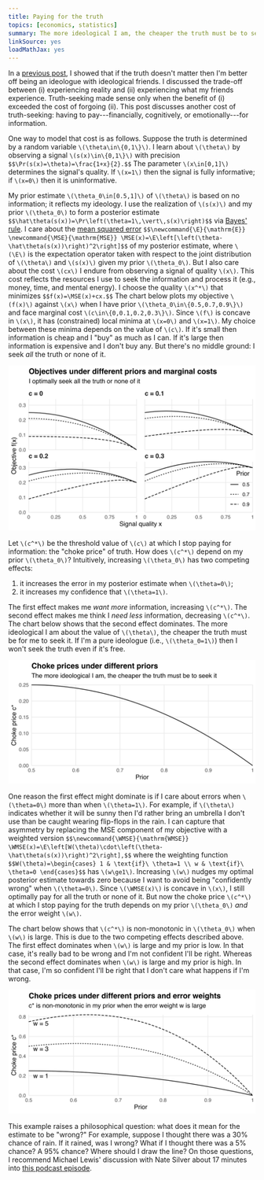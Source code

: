 ```yaml
---
title: Paying for the truth
topics: [economics, statistics]
summary: The more ideological I am, the cheaper the truth must be to seek it.
linkSource: yes
loadMathJax: yes
---
```


In a [previous post](/blog/truth-seekers-ideologues/), I showed that if the truth doesn't matter then I'm better off being an ideologue with ideological friends.
I discussed the trade-off between (i) experiencing reality and (ii) experiencing what my friends experience.
Truth-seeking made sense only when the benefit of (i) exceeded the cost of forgoing (ii).
This post discusses another cost of truth-seeking: having to pay---financially, cognitively, or emotionally---for information.

One way to model that cost is as follows.
Suppose the truth is determined by a random variable `\(\theta\in\{0,1\}\)`.
I learn about `\(\theta\)` by observing a signal `\(s(x)\in\{0,1\}\)` with precision
`$$\Pr(s(x)=\theta)=\frac{1+x}{2}.$$`
The parameter `\(x\in[0,1]\)` determines the signal's quality.
If `\(x=1\)` then the signal is fully informative; if `\(x=0\)` then it is uninformative.

My prior estimate `\(\theta_0\in[0.5,1]\)` of `\(\theta\)` is based on no information; it reflects my ideology.
I use the realization of `\(s(x)\)` and my prior `\(\theta_0\)` to form a posterior estimate
`$$\hat\theta(s(x))=\Pr\left(\theta=1\,\vert\,s(x)\right)$$`
via [Bayes' rule](/blog/learning-noisy-signals/).
I care about the [mean squared error](https://en.wikipedia.org/wiki/Mean_squared_error)
`$$\newcommand{\E}{\mathrm{E}}
\newcommand{\MSE}{\mathrm{MSE}}
\MSE(x)=\E\left[\left(\theta-\hat\theta(s(x))\right)^2\right]$$`
of my posterior estimate, where `\(\E\)` is the expectation operator taken with respect to the joint distribution of `\(\theta\)` and `\(s(x)\)` given my prior `\(\theta_0\)`.
But I also care about the cost `\(cx\)` I endure from observing a signal of quality `\(x\)`.
This cost reflects the resources I use to seek the information and process it (e.g., money, time, and mental energy).
I choose the quality `\(x^*\)` that minimizes
`$$f(x)=\MSE(x)+cx.$$`
The chart below plots my objective `\(f(x)\)` against `\(x\)` when I have prior `\(\theta_0\in\{0.5,0.7,0.9\}\)` and face marginal cost `\(c\in\{0,0.1,0.2,0.3\}\)`.
Since `\(f\)` is concave in `\(x\)`, it has (constrained) local minima at `\(x=0\)` and `\(x=1\)`.
My choice between these minima depends on the value of `\(c\)`.
If it's small then information is cheap and I "buy" as much as I can.
If it's large then information is expensive and I don't buy any.
But there's no middle ground: I seek *all* the truth or none of it.

![](figures/objectives-1.svg)

Let `\(c^*\)` be the threshold value of `\(c\)` at which I stop paying for information: the "choke price" of truth.
How does `\(c^*\)` depend on my prior `\(\theta_0\)`?
Intuitively, increasing `\(\theta_0\)` has two competing effects:

1. it increases the error in my posterior estimate when `\(\theta=0\)`;
2. it increases my confidence that `\(\theta=1\)`.

The first effect makes me *want more* information, increasing `\(c^*\)`.
The second effect makes me think I *need less* information, decreasing `\(c^*\)`.
The chart below shows that the second effect dominates.
The more ideological I am about the value of `\(\theta\)`, the cheaper the truth must be for me to seek it.
If I'm a pure ideologue (i.e., `\(\theta_0=1\)`) then I won't seek the truth even if it's free.

![](figures/choke-prices-1.svg)

One reason the first effect might dominate is if I care about errors when `\(\theta=0\)` more than when `\(\theta=1\)`.
For example, if `\(\theta\)` indicates whether it will be sunny then I'd rather bring an umbrella I don't use than be caught wearing flip-flops in the rain.
I can capture that asymmetry by replacing the MSE component of my objective with a weighted version
`$$\newcommand{\WMSE}{\mathrm{WMSE}}
\WMSE(x)=\E\left[W(\theta)\cdot\left(\theta-\hat\theta(s(x))\right)^2\right],$$`
where the weighting function
`$$W(\theta)=\begin{cases}
1 & \text{if}\ \theta=1 \\
w & \text{if}\ \theta=0
\end{cases}$$`
has `\(w\ge1\)`.
Increasing `\(w\)` nudges my optimal posterior estimate towards zero because I want to avoid being "confidently wrong" when `\(\theta=0\)`.
Since `\(\WMSE(x)\)` is concave in `\(x\)`, I still optimally pay for all the truth or none of it.
But now the choke price `\(c^*\)` at which I stop paying for the truth depends on my prior `\(\theta_0\)` *and* the error weight `\(w\)`.

The chart below shows that `\(c^*\)` is non-monotonic in `\(\theta_0\)` when `\(w\)` is large.
This is due to the two competing effects described above.
The first effect dominates when `\(w\)` is large and my prior is low.
In that case, it's really bad to be wrong and I'm not confident I'll be right.
Whereas the second effect dominates when `\(w\)` is large and my prior is high.
In that case, I'm so confident I'll be right that I don't care what happens if I'm wrong.

![](figures/choke-prices-weighted-1.svg)

This example raises a philosophical question: what does it mean for the estimate to be "wrong?"
For example, suppose I thought there was a 30% chance of rain.
If it rained, was I wrong?
What if I thought there was a 5% chance?
A 95% chance?
Where should I draw the line?
On those questions, I recommend Michael Lewis' discussion with Nate Silver about 17 minutes into [this podcast episode](https://www.pushkin.fm/podcasts/against-the-rules/respect-the-polygon).

